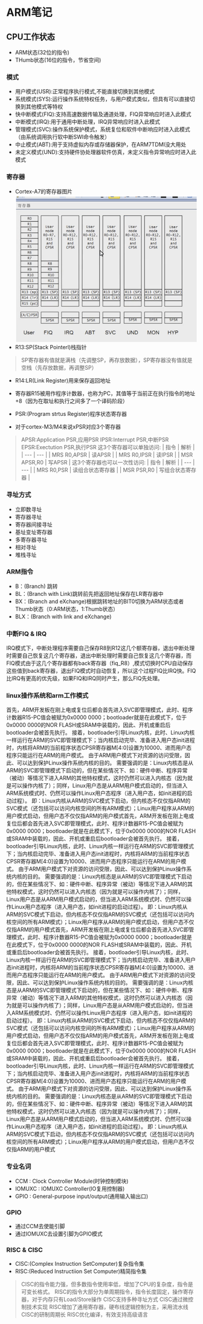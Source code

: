 # ARM笔记

## CPU工作状态
- ARM状态(32位的指令)
- THumb状态(16位的指令，节省空间)

### 模式
- 用户模式(USR):正常程序执行模式,不能直接切换到其他模式
- 系统模式(SYS):运行操作系统特权任务，与用户模式类似，但具有可以直接切换到其他模式等特权
- 快中断模式(FIQ):支持高速数据传输及通道处理，FIQ异常响应时进入此模式
- 中断模式(IRQ):用于通用中断处理，IRQ异常响应时进入此模式
- 管理模式(SVC):操作系统保护模式，系统复位和软件中断响应时进入此模式（由系统调用执行软中断SWI命令触发）
- 中止模式(ABT):用于支持虚拟内存或存储器保护，在ARM7TDMI没大用处
- 未定义模式(UND):支持硬件协处理器软件仿真，未定义指令异常响应时进入此模式

### 寄存器
- Cortex-A7的寄存器图片
![](./register.png)
- R13:SP(Stack Pointerl)栈指针
> SP寄存器有值就是满栈（先调整SP，再存放数据），SP寄存器没有值就是空栈（先存放数据，再调整SP）
- R14:LR(Link Register)用来保存返回地址
- 寄存器R15被用作程序计数器，也称为PC，其值等于当前正在执行指令的地址+8（因为在取址和执行之间多了一个译码阶段）
- PSR:(Program strtus Register)程序状态寄存器

- 对于cortex-M3/M4来说xPSR对应3个寄存器
> APSR:Application PSR,应用PSR
> IPSR:Interrupt PSR,中断PSR
> EPSR:Exectution PSR,执行PSR
> 这3个寄存器可以单独访问:
| 指令        | 解析   |
| ---         | ---    |
| MRS R0,APSR | 读APSR |
| MRS R0,IPSR | 读IPSR |
| MSR APSR,R0 | 写APSR |
> 这3个寄存器也可以一次性访问:
| 指令       | 解析   |
| ---        | ---    |
| MRS R0,PSR | 读组合状态寄存器 |
| MSR PSR,R0 | 写组合状态寄存器 |

### 寻址方式
- 立即数寻址
- 寄存器寻址
- 寄存器间接寻址
- 基址变址寄存器
- 多寄存器寻址
- 相对寻址
- 堆栈寻址

### ARM指令
- B：(Branch) 跳转
- BL：(Branch with Link)跳转前先把返回地址保存在LR寄存器中
- BX：(Branch and eXchange)根据跳转地址的BIT0切换为ARM状态或者Thumb状态（0:ARM状态，1:Thumb状态）
- BLX：(Branch with link and eXchange)

### 中断FIQ & IRQ
IRQ模式下，中断处理程序需要自己保存R8到R12这几个额寄存器，退出中断处理时需要自己恢复这几个寄存器，退出中断处理时需要自己恢复这几个寄存器，而FIQ模式由于这几个寄存器都有back寄存器（fiq_R8）,模式切换时CPU自动保存这些值到back寄存器，退出FIQ模式时自动恢复，所以这个过程FIQ比IRQ快。FIQ比IRQ有更高的优先级，如果FIQ和IRQ同时产生，那么FIQ先处理。

### linux操作系统和arm工作模式
首先，ARM开发板在刚上电或复位后都会首先进入SVC即管理模式，此时、程序计数器R15-PC值会被赋为0x0000 0000；bootloader就是在此模式下，位于0x0000 0000的NOR FLASH或SRAM中装载的，因此、开机或重启后bootloader会被首先执行。
    接着，bootloader引导Linux内核，此时、Linux内核一样运行在ARM的SVC即管理模式下；当内核启动完毕、准备进入用户态init进程时，内核将ARM的当前程序状态CPSR寄存器M[4:0]设置为10000、进而用户态程序只能运行在ARM的用户模式。
    由于ARM用户模式下对资源的访问受限，因此、可以达到保护Linux操作系统内核的目的。
    需要强调的是：Linux内核态是从ARM的SVC即管理模式下启动的，但在某些情况下、如：硬件中断、程序异常（被动）等情况下进入ARM的其他特权模式，这时仍然可以进入内核态（因为就是可以操作内核了）；同样，Linux用户态是从ARM用户模式启动的，但当进入ARM系统模式时、仍然可以操作Linux用户态程序（进入用户态，如init进程的启动过程）。
    即：Linux内核从ARM的SVC模式下启动，但内核态不仅仅指ARM的SVC模式（还包括可以访问内核空间的所有ARM模式）；Linux用户程序从ARM的用户模式启动，但用户态不仅仅指ARM的用户模式首先，ARM开发板在刚上电或复位后都会首先进入SVC即管理模式，此时、程序计数器R15-PC值会被赋为0x0000 0000；bootloader就是在此模式下，位于0x0000 0000的NOR FLASH或SRAM中装载的，因此、开机或重启后bootloader会被首先执行。
    接着，bootloader引导Linux内核，此时、Linux内核一样运行在ARM的SVC即管理模式下；当内核启动完毕、准备进入用户态init进程时，内核将ARM的当前程序状态CPSR寄存器M[4:0]设置为10000、进而用户态程序只能运行在ARM的用户模式。
    由于ARM用户模式下对资源的访问受限，因此、可以达到保护Linux操作系统内核的目的。
    需要强调的是：Linux内核态是从ARM的SVC即管理模式下启动的，但在某些情况下、如：硬件中断、程序异常（被动）等情况下进入ARM的其他特权模式，这时仍然可以进入内核态（因为就是可以操作内核了）；同样，Linux用户态是从ARM用户模式启动的，但当进入ARM系统模式时、仍然可以操作Linux用户态程序（进入用户态，如init进程的启动过程）。
    即：Linux内核从ARM的SVC模式下启动，但内核态不仅仅指ARM的SVC模式（还包括可以访问内核空间的所有ARM模式）；Linux用户程序从ARM的用户模式启动，但用户态不仅仅指ARM的用户模式首先，ARM开发板在刚上电或复位后都会首先进入SVC即管理模式，此时、程序计数器R15-PC值会被赋为0x0000 0000；bootloader就是在此模式下，位于0x0000 0000的NOR FLASH或SRAM中装载的，因此、开机或重启后bootloader会被首先执行。
    接着，bootloader引导Linux内核，此时、Linux内核一样运行在ARM的SVC即管理模式下；当内核启动完毕、准备进入用户态init进程时，内核将ARM的当前程序状态CPSR寄存器M[4:0]设置为10000、进而用户态程序只能运行在ARM的用户模式。
    由于ARM用户模式下对资源的访问受限，因此、可以达到保护Linux操作系统内核的目的。
    需要强调的是：Linux内核态是从ARM的SVC即管理模式下启动的，但在某些情况下、如：硬件中断、程序异常（被动）等情况下进入ARM的其他特权模式，这时仍然可以进入内核态（因为就是可以操作内核了）；同样，Linux用户态是从ARM用户模式启动的，但当进入ARM系统模式时、仍然可以操作Linux用户态程序（进入用户态，如init进程的启动过程）。
    即：Linux内核从ARM的SVC模式下启动，但内核态不仅仅指ARM的SVC模式（还包括可以访问内核空间的所有ARM模式）；Linux用户程序从ARM的用户模式启动，但用户态不仅仅指ARM的用户模式首先，ARM开发板在刚上电或复位后都会首先进入SVC即管理模式，此时、程序计数器R15-PC值会被赋为0x0000 0000；bootloader就是在此模式下，位于0x0000 0000的NOR FLASH或SRAM中装载的，因此、开机或重启后bootloader会被首先执行。
    接着，bootloader引导Linux内核，此时、Linux内核一样运行在ARM的SVC即管理模式下；当内核启动完毕、准备进入用户态init进程时，内核将ARM的当前程序状态CPSR寄存器M[4:0]设置为10000、进而用户态程序只能运行在ARM的用户模式。
    由于ARM用户模式下对资源的访问受限，因此、可以达到保护Linux操作系统内核的目的。
    需要强调的是：Linux内核态是从ARM的SVC即管理模式下启动的，但在某些情况下、如：硬件中断、程序异常（被动）等情况下进入ARM的其他特权模式，这时仍然可以进入内核态（因为就是可以操作内核了）；同样，Linux用户态是从ARM用户模式启动的，但当进入ARM系统模式时、仍然可以操作Linux用户态程序（进入用户态，如init进程的启动过程）。
    即：Linux内核从ARM的SVC模式下启动，但内核态不仅仅指ARM的SVC模式（还包括可以访问内核空间的所有ARM模式）；Linux用户程序从ARM的用户模式启动，但用户态不仅仅指ARM的用户模式

### 专业名词
- CCM    : Clock Controller Module(时钟控制模块)
- IOMUXC : IOMUXC Controller(IO复用控制器)
- GPIO   : General-purpose input/output(通用输入输出口)

### GPIO
- 通过CCM去使能引脚
- 通过IOMUXC去设置引脚为GPIO模式

### RISC & CISC
- CISC:(Complex Instruction SetComputer)复杂指令集
- RISC:(Reduced Instructiion Set Computer)精简指令集
> CISC的指令能力强，但多数指令使用率低，增加了CPU的复杂度，指令是可变长格式。
> RISC的指令大部分为单周期指令，指令长度固定，操作寄存器，对于内存只有Load/Store操作
> CISC支持多种寻址方式
> CISC通过微控制技术实现
> RISC增加了通用寄存器，硬布线逻辑控制为主，采用流水线
> CISC的研制周期长
> RISC优化编译，有效支持高级语言
